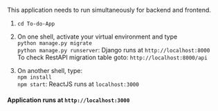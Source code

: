 This application needs to run simultaneously for backend and frontend.  

1. `cd To-do-App`  

2. On one shell, activate your virtual environment and type  
`python manage.py migrate`  
`python manage.py runserver`: Django runs at `http://localhost:8000`  
To check RestAPI migration table goto: `http://localhost:8000/api`  

3. On another shell, type:  
`npm install`  
`npm start`: ReactJS runs at `localhost:3000`  

#### Application runs at `http://localhost:3000`
                                                         

